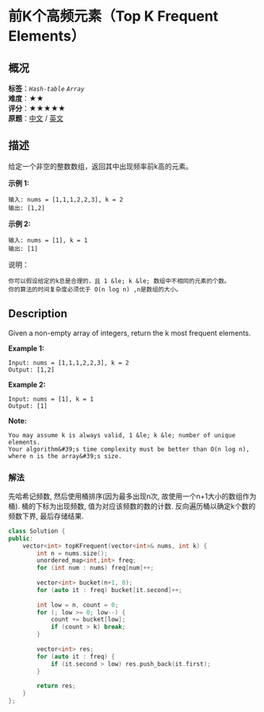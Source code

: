# 前K个高频元素（Top K Frequent Elements）
## 概况
**标签**：*`Hash-table`*  *`Array`*<br>
**难度**：★★<br>
**评分**：★★★★★<br>
**原题**：[中文](https://leetcode-cn.com/problems/top-k-frequent-elements) / [英文](https://leetcode.com/problems/top-k-frequent-elements)

## 描述
给定一个非空的整数数组，返回其中出现频率前k高的元素。

**示例 1:**
```
输入: nums = [1,1,1,2,2,3], k = 2
输出: [1,2]
```

**示例 2:**
```
输入: nums = [1], k = 1
输出: [1]
```

说明：

    你可以假设给定的k总是合理的，且 1 &le; k &le; 数组中不相同的元素的个数。
    你的算法的时间复杂度必须优于 O(n log n) ,n是数组的大小。
    
## Description
Given a non-empty array of integers, return the k most frequent elements.

**Example 1:**
```
Input: nums = [1,1,1,2,2,3], k = 2
Output: [1,2]
```

**Example 2:**
```
Input: nums = [1], k = 1
Output: [1]
```

**Note:**
 
    You may assume k is always valid, 1 &le; k &le; number of unique elements.
    Your algorithm&#39;s time complexity must be better than O(n log n), where n is the array&#39;s size.

### 解法
先哈希记频数, 然后使用桶排序(因为最多出现n次, 故使用一个n+1大小的数组作为桶). 桶的下标为出现频数, 值为对应该频数的数的计数. 反向遍历桶以确定k个数的频数下界, 最后存储结果.
```c++
class Solution {
public:
    vector<int> topKFrequent(vector<int>& nums, int k) {
        int n = nums.size();
        unordered_map<int,int> freq;
        for (int num : nums) freq[num]++;
        
        vector<int> bucket(n+1, 0);
        for (auto it : freq) bucket[it.second]++;
        
        int low = n, count = 0;
        for (; low >= 0; low--) {
            count += bucket[low];
            if (count > k) break;
        }
        
        vector<int> res;
        for (auto it : freq) {
            if (it.second > low) res.push_back(it.first);
        }
        
        return res;
    }
};
```